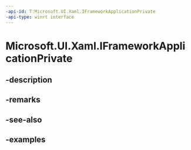 ```yaml
---
-api-id: T:Microsoft.UI.Xaml.IFrameworkApplicationPrivate
-api-type: winrt interface
---
```


# Microsoft.UI.Xaml.IFrameworkApplicationPrivate

<!--
public interface IFrameworkApplicationPrivate
-->


## -description

## -remarks

## -see-also

## -examples


